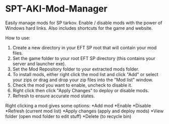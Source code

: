 # SPT-AKI-Mod-Manager
Easily manage mods for SP tarkov. Enable / disable mods with the power of Windows hard links. Also includes shortcuts for the game and website.

How to use:
1) Create a new directory in your EFT SP root that will contain your mod files.
2) Set the game folder to your root EFT SP directory (this contains your server and launcher exe).
3) Set the Mod Repository folder to your extracted mods folder.
4) To install mods, either right click the mod list and click "Add" or select your zips or drag and drop your zip files into the "Mod list" window.
5) Check the mod you want to enable, uncheck to disable it.
6) Right click then click "Apply Changes" to deploy or disable mods.
7) Refresh to ensure accurate mod states.

Right clicking a mod gives some options:
*Add mod
*Enable
*Disable
*Refresh (current mod list)
*Apply changes (apply and deploy mods)
*View folder (open mod folder to edit stuff)
*Delete (to recycle bin)
